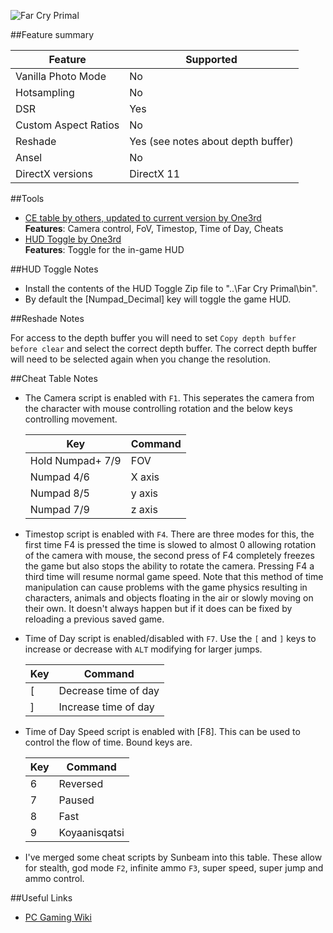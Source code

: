 ![Far Cry Primal](Images\FarCryPrimal_header.png "Shot by One")

##Feature summary

Feature | Supported
--|--
Vanilla Photo Mode | No
Hotsampling | No
DSR | Yes 
Custom Aspect Ratios | No 
Reshade | Yes (see notes about depth buffer)
Ansel | No
DirectX versions | DirectX 11
 
##Tools

* [CE table by others, updated to current version by One3rd](..\CheatTables\FCPrimal_v2.CT)  
**Features**: Camera control, FoV, Timestop, Time of Day, Cheats
* [HUD Toggle by One3rd](https://mega.nz/file/2YpDFa5Y#g1w70wROS27hdGyLI8TelCB4VMa77YMNgwJ9owaQUwQ)  
**Features**: Toggle for the in-game HUD

##HUD Toggle Notes

* Install the contents of the HUD Toggle Zip file to "..\Far Cry Primal\bin". 
* By default the [Numpad_Decimal] key will toggle the game HUD. 

##Reshade Notes

For access to the depth buffer you will need to set `Copy depth buffer before clear` and select the correct depth buffer. 
The correct depth buffer will need to be selected again when you change the resolution.

##Cheat Table Notes

* The Camera script is enabled with `F1`. This seperates the camera from the character with mouse controlling rotation and the below keys controlling movement.

    Key | Command
	--|--
	Hold Numpad+ 7/9 | FOV
    Numpad 4/6 | X axis
    Numpad 8/5 | y axis
    Numpad 7/9 | z axis

* Timestop script is enabled with `F4`. There are three modes for this, the first time F4 is pressed the time is slowed to almost 0 allowing rotation of the camera with mouse, the second press of F4 completely freezes the game but also stops the ability to rotate the camera. Pressing F4 a third time will resume normal game speed.
Note that this method of time manipulation can cause problems with the game physics resulting in characters, animals and objects floating in the air or slowly moving on their own. It doesn't always happen but if it does can be fixed by reloading a previous saved game.

* Time of Day script is enabled/disabled with `F7`. Use the `[` and `]` keys to increase or decrease with `ALT` modifying for larger jumps.

    Key | Command
	--|--
    [ | Decrease time of day
    ] | Increase time of day

* Time of Day Speed script is enabled with [F8]. This can be used to control the flow of time. Bound keys are.

    Key | Command
	--|--
	6 | Reversed
    7 | Paused
    8 | Fast
    9 | Koyaanisqatsi

* I've merged some cheat scripts by Sunbeam into this table. These allow for stealth, god mode `F2`, infinite ammo `F3`, super speed, super jump and ammo control.

##Useful Links

* [PC Gaming Wiki](https://www.pcgamingwiki.com/wiki/Far_Cry_Primal)